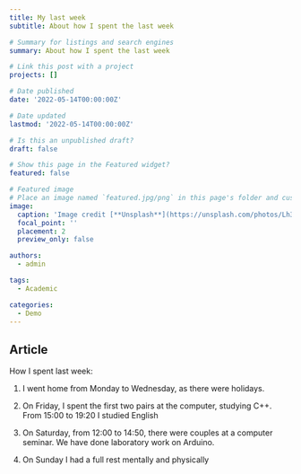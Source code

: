 ```yaml
---
title: My last week
subtitle: About how I spent the last week

# Summary for listings and search engines
summary: About how I spent the last week

# Link this post with a project
projects: []

# Date published
date: '2022-05-14T00:00:00Z'

# Date updated
lastmod: '2022-05-14T00:00:00Z'

# Is this an unpublished draft?
draft: false

# Show this page in the Featured widget?
featured: false

# Featured image
# Place an image named `featured.jpg/png` in this page's folder and customize its options here.
image:
  caption: 'Image credit [**Unsplash**](https://unsplash.com/photos/Lh3HAnw8RtU)'
  focal_point: ''
  placement: 2
  preview_only: false

authors:
  - admin

tags:
  - Academic

categories:
  - Demo
---
```


## Article

How I spent last week:

1. I went home from Monday to Wednesday, as there were holidays.

2. On Friday, I spent the first two pairs at the computer, studying C++. From 15:00 to 19:20 I studied English

3. On Saturday, from 12:00 to 14:50, there were couples at a computer seminar. We have done laboratory work on Arduino.

4. On Sunday I had a full rest mentally and physically
